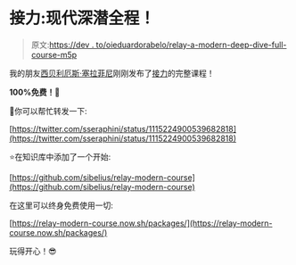 # 接力:现代深潜全程！

> 原文:[https://dev . to/oieduardorabelo/relay-a-modern-deep-dive-full-course-m5p](https://dev.to/oieduardorabelo/relay-a-modern-deep-dive-full-course-m5p)

我的朋友[西贝利厄斯·塞拉菲尼](https://twitter.com/sseraphini)刚刚发布了[接力](https://facebook.github.io/relay/)的完整课程！

**100%免费！**🎉

🐤你可以帮忙转发一下:

[https://twitter.com/sseraphini/status/1115224900539682818](https://twitter.com/sseraphini/status/1115224900539682818)

⭐️在知识库中添加了一个开始:

[https://github.com/sibelius/relay-modern-course](https://github.com/sibelius/relay-modern-course)

在这里可以终身免费使用一切:

[https://relay-modern-course.now.sh/packages/](https://relay-modern-course.now.sh/packages/)

玩得开心！😎